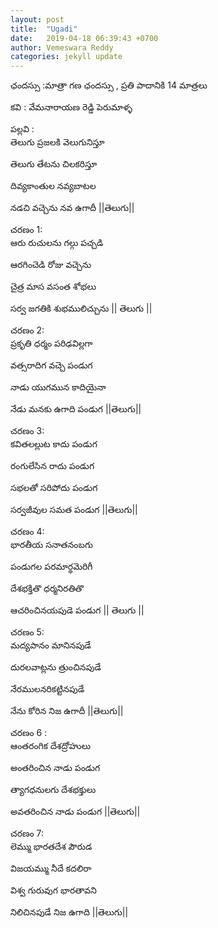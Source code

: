 ```yaml
---
layout: post
title:  "Ugadi"
date:   2019-04-18 06:39:43 +0700
author: Vemeswara Reddy
categories: jekyll update
---
```



ఛందస్సు :మాత్రా గణ ఛందస్సు , ప్రతి పాదానికి 14 మాత్రలు

కవి : వేమనారాయణ రెడ్డి పెరుమాళ్ళ


పల్లవి :     
తెలుగు ప్రజలకి వెలుగునిస్తూ

తెలుగు తేటను చిలకరిస్తూ

దివ్యకాంతుల నవ్యబాటల

నడచి వచ్చెను నవ ఉగాదీ        ||తెలుగు||

				  
చరణం 1:   
ఆరు రుచులను గల్గు పచ్చడి

ఆరగించెడి  రోజు వచ్చెను

చైత్ర మాస వసంత శోభలు

సర్వ జగతికి శుభములిచ్చును   || తెలుగు ||

చరణం 2:   
ప్రకృతి ధర్మం పరిఢవిల్లగా 

వత్సరాదిగ వచ్చె పండుగ

నాడు యుగమున కాదియైనా

నేడు మనకు ఉగాది పండుగ     ||తెలుగు||

చరణం 3:   
కవితలల్లుట కాదు పండుగ 

రంగులేసిన రాదు పండుగ

సభలతో సరిపోదు పండుగ 

సర్వజీవుల సమత పండుగ       ||తెలుగు||

చరణం 4:    
భారతీయ సనాతనంబగు

పండుగల పరమార్థమెరిగీ

దేశభక్తితొ ధర్మనిరతితొ

ఆచరించినయపుడె పండుగ    || తెలుగు ||

చరణం 5:    
మద్యపానం మానినపుడే

దురలవాట్లను త్రుంచినపుడే

నేరములనరికట్టినపుడే

నేను కోరిన నిజ ఉగాదీ                ||తెలుగు||

చరణం 6 :   
ఆంతరంగిక దేశద్రోహులు 

అంతరించిన నాడు పండుగ 

త్యాగధనులగు దేశభక్తులు

అవతరించిన నాడు పండుగ      ||తెలుగు||

చరణం 7:     
లెమ్ము భారతదేశ పౌరుడ

విజయమ్ము నీదే కదలిరా

విశ్వ గురువుగ భారతావని

నిలిచినపుడే నిజ ఉగాది           ||తెలుగు|| 

